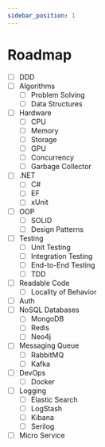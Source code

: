 ```yaml
---
sidebar_position: 1
---
```


# Roadmap

- [ ] DDD
- [ ] Algorithms
  - [ ] Problem Solving
  - [ ] Data Structures
- [ ] Hardware
  - [ ] CPU
  - [ ] Memory
  - [ ] Storage
  - [ ] GPU
  - [ ] Concurrency
  - [ ] Garbage Collector
- [ ] .NET
  - [ ] C#
  - [ ] EF
  - [ ] xUnit
- [ ] OOP
  - [ ] SOLID
  - [ ] Design Patterns
- [ ] Testing
  - [ ] Unit Testing
  - [ ] Integration Testing
  - [ ] End-to-End Testing
  - [ ] TDD
- [ ] Readable Code
  - [ ] Locality of Behavior
- [ ] Auth
- [ ] NoSQL Databases
  - [ ] MongoDB
  - [ ] Redis
  - [ ] Neo4j
- [ ] Messaging Queue
  - [ ] RabbitMQ
  - [ ] Kafka
- [ ] DevOps
  - [ ] Docker
- [ ] Logging
  - [ ] Elastic Search
  - [ ] LogStash
  - [ ] Kibana
  - [ ] Serilog
- [ ] Micro Service
